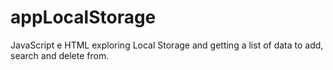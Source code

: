 # appLocalStorage
JavaScript e HTML exploring Local Storage and getting a list of data to add, search and delete from.
